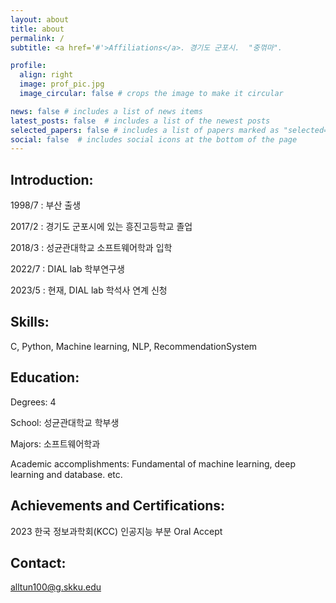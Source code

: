```yaml
---
layout: about
title: about
permalink: /
subtitle: <a href='#'>Affiliations</a>. 경기도 군포시.  "중꺾마".

profile:
  align: right
  image: prof_pic.jpg
  image_circular: false # crops the image to make it circular

news: false # includes a list of news items
latest_posts: false  # includes a list of the newest posts
selected_papers: false # includes a list of papers marked as "selected={true}"
social: false  # includes social icons at the bottom of the page
---
```


Introduction:
---
1998/7 : 부산 출생 

2017/2 : 경기도 군포시에 있는 흥진고등학교 졸업

2018/3 : 성균관대학교 소프트웨어학과 입학

2022/7 : DIAL lab 학부연구생

2023/5 : 현재, DIAL lab 학석사 연계 신청

Skills:
---
C,   Python,   Machine learning,   NLP,   RecommendationSystem

Education:
---
Degrees: 4

School: 성균관대학교 학부생

Majors: 소프트웨어학과

Academic accomplishments: Fundamental of machine learning, deep learning and database. etc.

Achievements and Certifications: 
---

2023 한국 정보과학회(KCC) 인공지능 부분 Oral Accept

Contact: 
---

alltun100@g.skku.edu
